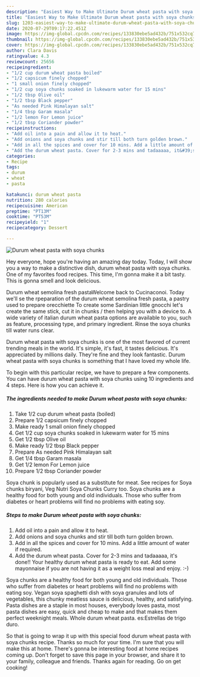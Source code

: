 ```yaml
---
description: "Easiest Way to Make Ultimate Durum wheat pasta with soya chunks"
title: "Easiest Way to Make Ultimate Durum wheat pasta with soya chunks"
slug: 1203-easiest-way-to-make-ultimate-durum-wheat-pasta-with-soya-chunks
date: 2020-07-29T09:17:22.451Z
image: https://img-global.cpcdn.com/recipes/133830ebe5ad432b/751x532cq70/durum-wheat-pasta-with-soya-chunks-recipe-main-photo.jpg
thumbnail: https://img-global.cpcdn.com/recipes/133830ebe5ad432b/751x532cq70/durum-wheat-pasta-with-soya-chunks-recipe-main-photo.jpg
cover: https://img-global.cpcdn.com/recipes/133830ebe5ad432b/751x532cq70/durum-wheat-pasta-with-soya-chunks-recipe-main-photo.jpg
author: Clara Davis
ratingvalue: 4.3
reviewcount: 25656
recipeingredient:
- "1/2 cup durum wheat pasta boiled"
- "1/2 capsicum finely chopped"
- "1 small onion finely chopped"
- "1/2 cup soya chunks soaked in lukewarm water for 15 mins"
- "1/2 tbsp Olive oil"
- "1/2 tbsp Black pepper"
- "As needed Pink Himalayan salt"
- "1/4 tbsp Garam masala"
- "1/2 lemon For Lemon juice"
- "1/2 tbsp Coriander powder"
recipeinstructions:
- "Add oil into a pain and allow it to heat."
- "Add onions and soya chunks and stir till both turn golden brown."
- "Add in all the spices and cover for 10 mins. Add a little amount of water if required."
- "Add the durum wheat pasta. Cover for 2-3 mins and tadaaaaa, it&#39;s done!! Your healthy durum wheat pasta is ready to eat. Add some mayonnaise if you are not having it as a weight loss meal and enjoy. :-)"
categories:
- Recipe
tags:
- durum
- wheat
- pasta

katakunci: durum wheat pasta 
nutrition: 280 calories
recipecuisine: American
preptime: "PT13M"
cooktime: "PT53M"
recipeyield: "1"
recipecategory: Dessert

---
```



![Durum wheat pasta with soya chunks](https://img-global.cpcdn.com/recipes/133830ebe5ad432b/751x532cq70/durum-wheat-pasta-with-soya-chunks-recipe-main-photo.jpg)

Hey everyone, hope you're having an amazing day today. Today, I will show you a way to make a distinctive dish, durum wheat pasta with soya chunks. One of my favorites food recipes. This time, I'm gonna make it a bit tasty. This is gonna smell and look delicious.

Durum wheat semolina fresh pastaWelcome back to Cucinaconoi. Today we&#39;ll se the rpeparation of the durum wheat semolina fresh pasta, a pastry used to prepare orecchiette To create some Sardinian little gnocchi let&#39;s create the same stick, cut it in chunks / then helping you with a device to. A wide variety of italian durum wheat pasta options are available to you, such as feature, processing type, and primary ingredient. Rinse the soya chunks till water runs clear.

Durum wheat pasta with soya chunks is one of the most favored of current trending meals in the world. It's simple, it's fast, it tastes delicious. It's appreciated by millions daily. They're fine and they look fantastic. Durum wheat pasta with soya chunks is something that I have loved my whole life.


To begin with this particular recipe, we have to prepare a few components. You can have durum wheat pasta with soya chunks using 10 ingredients and 4 steps. Here is how you can achieve it.

<!--inarticleads1-->

##### The ingredients needed to make Durum wheat pasta with soya chunks:

1. Take 1/2 cup durum wheat pasta (boiled)
1. Prepare 1/2 capsicum finely chopped
1. Make ready 1 small onion finely chopped
1. Get 1/2 cup soya chunks soaked in lukewarm water for 15 mins
1. Get 1/2 tbsp Olive oil
1. Make ready 1/2 tbsp Black pepper
1. Prepare As needed Pink Himalayan salt
1. Get 1/4 tbsp Garam masala
1. Get 1/2 lemon For Lemon juice
1. Prepare 1/2 tbsp Coriander powder


Soya chunk is popularly used as a substitute for meat. See recipes for Soya chunks biryani, Veg Nutri Soya Chunks Curry too. Soya chunks are a healthy food for both young and old individuals. Those who suffer from diabetes or heart problems will find no problems with eating soy. 

<!--inarticleads2-->

##### Steps to make Durum wheat pasta with soya chunks:

1. Add oil into a pain and allow it to heat.
1. Add onions and soya chunks and stir till both turn golden brown.
1. Add in all the spices and cover for 10 mins. Add a little amount of water if required.
1. Add the durum wheat pasta. Cover for 2-3 mins and tadaaaaa, it&#39;s done!! Your healthy durum wheat pasta is ready to eat. Add some mayonnaise if you are not having it as a weight loss meal and enjoy. :-)


Soya chunks are a healthy food for both young and old individuals. Those who suffer from diabetes or heart problems will find no problems with eating soy. Vegan soya spaghetti dish with soya granules and lots of vegetables, this chunky meatless sauce is delicious, healthy, and satisfying. Pasta dishes are a staple in most houses, everybody loves pasta, most pasta dishes are easy, quick and cheap to make and that makes them perfect weeknight meals. Whole durum wheat pasta. es:Estrellas de trigo duro. 

So that is going to wrap it up with this special food durum wheat pasta with soya chunks recipe. Thanks so much for your time. I'm sure that you will make this at home. There's gonna be interesting food at home recipes coming up. Don't forget to save this page in your browser, and share it to your family, colleague and friends. Thanks again for reading. Go on get cooking!
